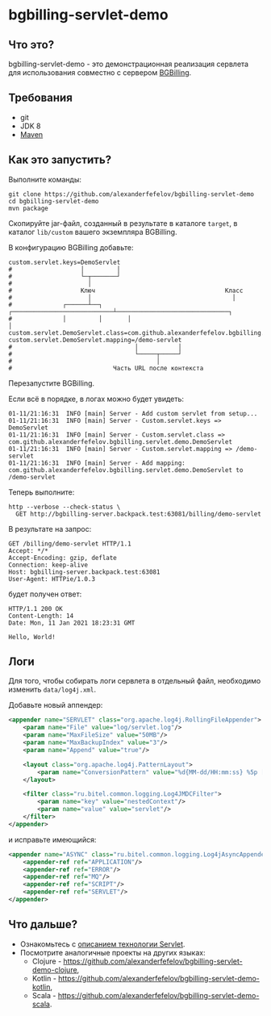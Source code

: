 # bgbilling-servlet-demo

## Что это?

bgbilling-servlet-demo - это демонстрационная реализация сервлета для использования совместно с сервером [BGBilling](https://bgbilling.ru/). 

## Требования

* git
* JDK 8
* [Maven](https://maven.apache.org/)

## Как это запустить? 

Выполните команды:

```
git clone https://github.com/alexanderfefelov/bgbilling-servlet-demo
cd bgbilling-servlet-demo
mvn package
```

Скопируйте jar-файл, созданный в результате в каталоге `target`, в каталог `lib/custom` вашего экземпляра BGBilling.

В конфигурацию BGBilling добавьте:

```properties
custom.servlet.keys=DemoServlet
#                   │         │
#                   └─┬───────┘
#                     │
#                   Ключ                                    Класс
#                     │                                       │
#              ┌──────┴──┐       ┌────────────────────────────┴───────────────────────────────┐
#              │         │       │                                                            │
custom.servlet.DemoServlet.class=com.github.alexanderfefelov.bgbilling.servlet.demo.DemoServlet
custom.servlet.DemoServlet.mapping=/demo-servlet
#                                  │           │
#                                  └─────┬─────┘
#                                        │
#                            Часть URL после контекста
```

Перезапустите BGBilling.

Если всё в порядке, в логах можно будет увидеть:

```
01-11/21:16:31  INFO [main] Server - Add custom servlet from setup...
01-11/21:16:31  INFO [main] Server - Custom.servlet.keys => DemoServlet
01-11/21:16:31  INFO [main] Server - Custom.servlet.class => com.github.alexanderfefelov.bgbilling.servlet.demo.DemoServlet
01-11/21:16:31  INFO [main] Server - Custom.servlet.mapping => /demo-servlet
01-11/21:16:31  INFO [main] Server - Add mapping: com.github.alexanderfefelov.bgbilling.servlet.demo.DemoServlet to /demo-servlet
```

Теперь выполните:

```
http --verbose --check-status \
  GET http://bgbilling-server.backpack.test:63081/billing/demo-servlet
```

В результате на запрос:

```
GET /billing/demo-servlet HTTP/1.1
Accept: */*
Accept-Encoding: gzip, deflate
Connection: keep-alive
Host: bgbilling-server.backpack.test:63081
User-Agent: HTTPie/1.0.3
```

будет получен ответ:

```
HTTP/1.1 200 OK
Content-Length: 14
Date: Mon, 11 Jan 2021 18:23:31 GMT

Hello, World!
```

## Логи

Для того, чтобы собирать логи сервлета в отдельный файл, необходимо изменить `data/log4j.xml`.

Добавьте новый аппендер:

```xml
<appender name="SERVLET" class="org.apache.log4j.RollingFileAppender">
    <param name="File" value="log/servlet.log"/>
    <param name="MaxFileSize" value="50MB"/>
    <param name="MaxBackupIndex" value="3"/>
    <param name="Append" value="true"/>

    <layout class="org.apache.log4j.PatternLayout">
        <param name="ConversionPattern" value="%d{MM-dd/HH:mm:ss} %5p [%t] %c{1} - %m%n"/>
    </layout>

    <filter class="ru.bitel.common.logging.Log4JMDCFilter">
        <param name="key" value="nestedContext"/>
        <param name="value" value="servlet"/>
    </filter>
</appender>
```

и исправьте имеющийся:

```xml
<appender name="ASYNC" class="ru.bitel.common.logging.Log4jAsyncAppender">
    <appender-ref ref="APPLICATION"/>
    <appender-ref ref="ERROR"/>
    <appender-ref ref="MQ"/>
    <appender-ref ref="SCRIPT"/>
    <appender-ref ref="SERVLET"/>
</appender>
```

## Что дальше?

* Ознакомьтесь с [описанием технологии Servlet](https://docs.oracle.com/javaee/7/tutorial/servlets.htm).
* Посмотрите аналогичные проекты на других языках:
  * Clojure - https://github.com/alexanderfefelov/bgbilling-servlet-demo-clojure,
  * Kotlin - https://github.com/alexanderfefelov/bgbilling-servlet-demo-kotlin,
  * Scala - https://github.com/alexanderfefelov/bgbilling-servlet-demo-scala.
